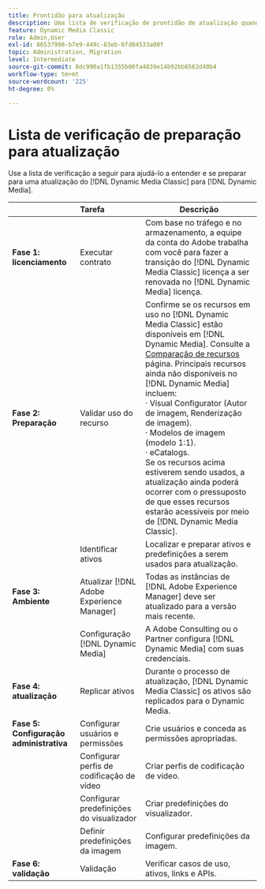 ```yaml
---
title: Prontidão para atualização
description: Uma lista de verificação de prontidão de atualização quando você deseja avançar de [!DNL Adobe Dynamic Media Classic] para [!DNL Dynamic Media] em [!DNL Adobe Experience Manager].
feature: Dynamic Media Classic
role: Admin,User
exl-id: 86537998-b7e9-449c-83eb-6fd04533a00f
topic: Administration, Migration
level: Intermediate
source-git-commit: 8dc990a1fb1355b00fa4839e14b92bb6562d40b4
workflow-type: tm+mt
source-wordcount: '225'
ht-degree: 0%

---
```


# Lista de verificação de preparação para atualização

Use a lista de verificação a seguir para ajudá-lo a entender e se preparar para uma atualização do [!DNL Dynamic Media Classic] para [!DNL Dynamic Media].

|  | Tarefa | Descrição |
| :--- | :--- | --- |
| **Fase 1: licenciamento** | Executar contrato | Com base no tráfego e no armazenamento, a equipe da conta do Adobe trabalha com você para fazer a transição do [!DNL Dynamic Media Classic] licença a ser renovada no [!DNL Dynamic Media] licença. |
| **Fase 2: Preparação** | Validar uso do recurso | Confirme se os recursos em uso no [!DNL Dynamic Media Classic] estão disponíveis em [!DNL Dynamic Media]. Consulte a [Comparação de recursos](/help/using/upgrade-feature-comparison.md) página. Principais recursos ainda não disponíveis no [!DNL Dynamic Media] incluem:<br>· Visual Configurator (Autor de imagem, Renderização de imagem).<br>· Modelos de imagem (modelo 1:1).<br>· eCatalogs.<br>Se os recursos acima estiverem sendo usados, a atualização ainda poderá ocorrer com o pressuposto de que esses recursos estarão acessíveis por meio de [!DNL Dynamic Media Classic]. |
|   | Identificar ativos | Localizar e preparar ativos e predefinições a serem usados para atualização. |
| **Fase 3: Ambiente** | Atualizar [!DNL Adobe Experience Manager] | Todas as instâncias de [!DNL Adobe Experience Manager] deve ser atualizado para a versão mais recente. |
|   | Configuração [!DNL Dynamic Media] | A Adobe Consulting ou o Partner configura [!DNL Dynamic Media] com suas credenciais. |
| **Fase 4: atualização** | Replicar ativos | Durante o processo de atualização, [!DNL Dynamic Media Classic] os ativos são replicados para o Dynamic Media. |
| **Fase 5: Configuração administrativa** | Configurar usuários e permissões | Crie usuários e conceda as permissões apropriadas. |
|   | Configurar perfis de codificação de vídeo | Criar perfis de codificação de vídeo. |
|   | Configurar predefinições do visualizador | Criar predefinições do visualizador. |
|   | Definir predefinições da imagem | Configurar predefinições da imagem. |
| **Fase 6: validação** | Validação | Verificar casos de uso, ativos, links e APIs. |
